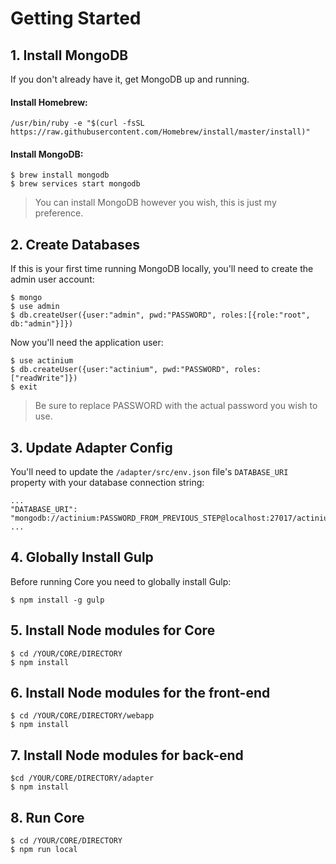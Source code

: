 # Getting Started

## 1. Install MongoDB

If you don't already have it, get MongoDB up and running.

#### Install Homebrew:

```
/usr/bin/ruby -e "$(curl -fsSL https://raw.githubusercontent.com/Homebrew/install/master/install)"
```

#### Install MongoDB:

```
$ brew install mongodb
$ brew services start mongodb
```

> You can install MongoDB however you wish, this is just my preference.

## 2. Create Databases

If this is your first time running MongoDB locally, you'll need to create the admin user account:

```
$ mongo
$ use admin
$ db.createUser({user:"admin", pwd:"PASSWORD", roles:[{role:"root", db:"admin"}]})
```

Now you'll need the application user:

```
$ use actinium
$ db.createUser({user:"actinium", pwd:"PASSWORD", roles:["readWrite"]})
$ exit
```

> Be sure to replace PASSWORD with the actual password you wish to use.

## 3. Update Adapter Config

You'll need to update the `/adapter/src/env.json` file's `DATABASE_URI` property with your database connection string:

```
...
"DATABASE_URI": "mongodb://actinium:PASSWORD_FROM_PREVIOUS_STEP@localhost:27017/actinium",
...
```

## 4. Globally Install Gulp

Before running Core you need to globally install Gulp:

```
$ npm install -g gulp
```

## 5. Install Node modules for Core

```
$ cd /YOUR/CORE/DIRECTORY
$ npm install
```

## 6. Install Node modules for the front-end

```
$ cd /YOUR/CORE/DIRECTORY/webapp
$ npm install
```

## 7. Install Node modules for back-end

```
$cd /YOUR/CORE/DIRECTORY/adapter
$ npm install
```

## 8. Run Core

```
$ cd /YOUR/CORE/DIRECTORY
$ npm run local
```
